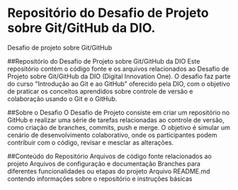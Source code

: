 # Repositório do Desafio de Projeto sobre Git/GitHub da DIO.
Desafio de projeto sobre Git/GitHub

##Repositório do Desafio de Projeto sobre Git/GitHub da DIO
Este repositório contém o código fonte e os arquivos relacionados ao Desafio de Projeto sobre Git/GitHub da DIO (Digital Innovation One). O desafio faz parte do curso "Introdução ao Git e ao GitHub" oferecido pela DIO, com o objetivo de praticar os conceitos aprendidos sobre controle de versão e colaboração usando o Git e o GitHub.

##Sobre o Desafio
O Desafio de Projeto consiste em criar um repositório no GitHub e realizar uma série de tarefas relacionadas ao controle de versão, como criação de branches, commits, push e merge. O objetivo é simular um cenário de desenvolvimento colaborativo, onde os participantes podem contribuir com o código, revisar e mesclar as alterações.

##Conteúdo do Repositório
Arquivos de código fonte relacionados ao projeto
Arquivos de configuração e documentação
Branches para diferentes funcionalidades ou etapas do projeto
Arquivo README.md contendo informações sobre o repositório e instruções básicas
